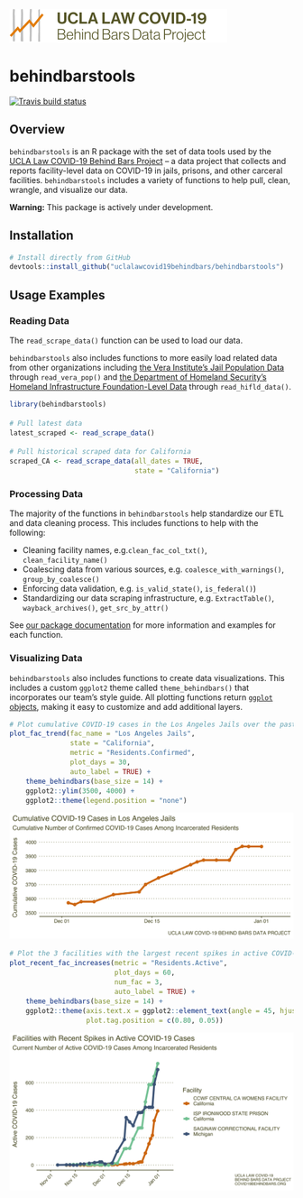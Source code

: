 
[![logo](logo.svg)](https://uclacovidbehindbars.org/)

# behindbarstools

[![Travis build
status](https://travis-ci.com/uclalawcovid19behindbars/behindbarstools.svg?branch=master)](https://travis-ci.com/uclalawcovid19behindbars/behindbarstools)

## Overview

`behindbarstools` is an R package with the set of data tools used by the
[UCLA Law COVID-19 Behind Bars
Project](https://uclacovidbehindbars.org/) – a data project that
collects and reports facility-level data on COVID-19 in jails, prisons,
and other carceral facilities. `behindbarstools` includes a variety of
functions to help pull, clean, wrangle, and visualize our data.

**Warning:** This package is actively under development.

## Installation

``` r
# Install directly from GitHub 
devtools::install_github("uclalawcovid19behindbars/behindbarstools")
```

## Usage Examples

### Reading Data

The `read_scrape_data()` function can be used to load our data.

`behindbarstools` also includes functions to more easily load related
data from other organizations including [the Vera Institute’s Jail
Population Data](https://github.com/vera-institute/jail-population-data)
through `read_vera_pop()` and [the Department of Homeland Security’s
Homeland Infrastructure Foundation-Level
Data](https://hifld-geoplatform.opendata.arcgis.com/datasets/prison-boundaries/data)
through `read_hifld_data()`.

``` r
library(behindbarstools)

# Pull latest data
latest_scraped <- read_scrape_data()

# Pull historical scraped data for California 
scraped_CA <- read_scrape_data(all_dates = TRUE, 
                               state = "California")
```

### Processing Data

The majority of the functions in `behindbarstools` help standardize our
ETL and data cleaning process. This includes functions to help with the
following:

  - Cleaning facility names, e.g.`clean_fac_col_txt()`,
    `clean_facility_name()`
  - Coalescing data from various sources,
    e.g. `coalesce_with_warnings()`, `group_by_coalesce()`
  - Enforcing data validation, e.g. `is_valid_state()`, `is_federal()`)
  - Standardizing our data scraping infrastructure,
    e.g. `ExtractTable()`, `wayback_archives()`, `get_src_by_attr()`

See [our package
documentation](https://github.com/uclalawcovid19behindbars/behindbarstools/tree/master/man)
for more information and examples for each function.

### Visualizing Data

`behindbarstools` also includes functions to create data visualizations.
This includes a custom `ggplot2` theme called `theme_behindbars()` that
incorporates our team’s style guide. All plotting functions return
[`ggplot` objects](https://ggplot2.tidyverse.org/reference/ggplot.html),
making it easy to customize and add additional layers.

``` r
# Plot cumulative COVID-19 cases in the Los Angeles Jails over the past 30 days  
plot_fac_trend(fac_name = "Los Angeles Jails", 
               state = "California", 
               metric = "Residents.Confirmed", 
               plot_days = 30, 
               auto_label = TRUE) + 
    theme_behindbars(base_size = 14) + 
    ggplot2::ylim(3500, 4000) + 
    ggplot2::theme(legend.position = "none")
```

![](README_files/figure-gfm/plot-fac-1.png)<!-- -->

``` r
# Plot the 3 facilities with the largest recent spikes in active COVID-19 cases  
plot_recent_fac_increases(metric = "Residents.Active",
                          plot_days = 60, 
                          num_fac = 3, 
                          auto_label = TRUE) + 
    theme_behindbars(base_size = 14) + 
    ggplot2::theme(axis.text.x = ggplot2::element_text(angle = 45, hjust = 1), 
                   plot.tag.position = c(0.80, 0.05))
```

![](README_files/figure-gfm/plot-spikes-1.png)<!-- -->
